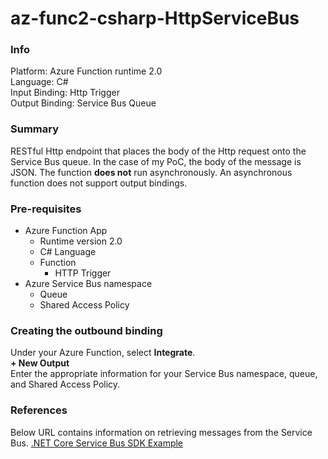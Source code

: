 # az-func2-csharp-HttpServiceBus

### Info
Platform: Azure Function runtime 2.0  
Language: C#  
Input Binding: Http Trigger  
Output Binding: Service Bus Queue  

### Summary
RESTful Http endpoint that places the body of the Http request onto the Service Bus queue. In the case of my PoC, the body of the message is JSON. The function **does not** run asynchronously. An asynchronous function does not support output bindings.

### Pre-requisites
- Azure Function App 
  - Runtime version 2.0
  - C# Language
  - Function
    - HTTP Trigger 
- Azure Service Bus namespace
  - Queue
  - Shared Access Policy

### Creating the outbound binding
Under your Azure Function, select **Integrate**.  
**+ New Output**  
Enter the appropriate information for your Service Bus namespace, queue, and Shared Access Policy.

### References
Below URL contains information on retrieving messages from the Service Bus.
[.NET Core Service Bus SDK Example](https://docs.microsoft.com/en-us/azure/service-bus-messaging/service-bus-dotnet-get-started-with-queues "Microsoft Docs Getting started with Service Bus queues")


